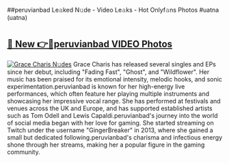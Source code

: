 ##peruvianbad Le𝚊ked N𝚞de - Video Le𝚊ks - Hot Onlyf𝚊ns Photos #uatna (uatna)

# <h2><a href="https://mediaupload.pro?title=peruvianbad&ref=9FEB">🔗 New 👉🔴peruvianbad VIDEO Photos</a></h2>

[![Grace Charis N𝚞des](https://i.imgur.com/rIISA9y.gif)](https://mediaupload.pro?title=peruvianbad&ref=9FEB)
Grace Charis has released several singles and EPs since her debut, including "Fading Fast", "Ghost", and "Wildflower". Her music has been praised for its emotional intensity, melodic hooks, and sonic experimentation.peruvianbad is known for her high-energy live performances, which often feature her playing multiple instruments and showcasing her impressive vocal range. She has performed at festivals and venues across the UK and Europe, and has supported established artists such as Tom Odell and Lewis Capaldi.peruvianbad's journey into the world of social media began with her love for gaming. She started streaming on Twitch under the username "GingerBreaker" in 2013, where she gained a small but dedicated following.peruvianbad's charisma and infectious energy shone through her streams, making her a popular figure in the gaming community.